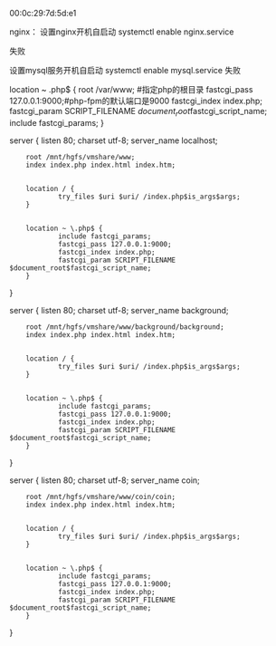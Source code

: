 00:0c:29:7d:5d:e1

nginx：
设置nginx开机自启动
systemctl enable nginx.service

失败


设置mysql服务开机自启动
systemctl enable mysql.service
失败


location ~ \.php$ {
        root /var/www; #指定php的根目录
        fastcgi_pass 127.0.0.1:9000;#php-fpm的默认端口是9000
        fastcgi_index index.php;
        fastcgi_param SCRIPT_FILENAME $document_root$fastcgi_script_name;
        include fastcgi_params;
}


server {
        listen 80;
        charset utf-8;
        server_name localhost;

        root /mnt/hgfs/vmshare/www;
        index index.php index.html index.htm;


        location / {  
                try_files $uri $uri/ /index.php$is_args$args;  
        }


        location ~ \.php$ {
                include fastcgi_params;
                fastcgi_pass 127.0.0.1:9000;
                fastcgi_index index.php;
                fastcgi_param SCRIPT_FILENAME $document_root$fastcgi_script_name;
        }
}


server {
        listen 80;
        charset utf-8;
        server_name background;

        root /mnt/hgfs/vmshare/www/background/background;
        index index.php index.html index.htm;


        location / {  
                try_files $uri $uri/ /index.php$is_args$args;  
        }


        location ~ \.php$ {
                include fastcgi_params;
                fastcgi_pass 127.0.0.1:9000;
                fastcgi_index index.php;
                fastcgi_param SCRIPT_FILENAME $document_root$fastcgi_script_name;
        }
}

server {
        listen 80;
        charset utf-8;
        server_name coin;

        root /mnt/hgfs/vmshare/www/coin/coin;
        index index.php index.html index.htm;


        location / {  
                try_files $uri $uri/ /index.php$is_args$args;  
        }


        location ~ \.php$ {
                include fastcgi_params;
                fastcgi_pass 127.0.0.1:9000;
                fastcgi_index index.php;
                fastcgi_param SCRIPT_FILENAME $document_root$fastcgi_script_name;
        }
}


